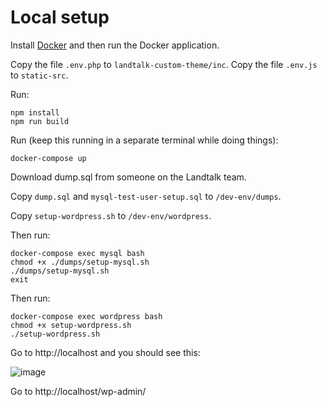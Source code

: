 # Local setup
Install [Docker](https://www.docker.com) and then run the Docker application.

Copy the file `.env.php` to `landtalk-custom-theme/inc`.
Copy the file `.env.js` to `static-src`.

Run:
```
npm install
npm run build
```

Run (keep this running in a separate terminal while doing things):
```
docker-compose up
```

Download dump.sql from someone on the Landtalk team.

Copy `dump.sql` and `mysql-test-user-setup.sql` to `/dev-env/dumps`.

Copy `setup-wordpress.sh` to `/dev-env/wordpress`.

Then run:
```
docker-compose exec mysql bash
chmod +x ./dumps/setup-mysql.sh
./dumps/setup-mysql.sh
exit
```

Then run:
```
docker-compose exec wordpress bash
chmod +x setup-wordpress.sh
./setup-wordpress.sh
```

Go to http://localhost and you should see this:

![image](https://user-images.githubusercontent.com/1689183/55282261-16009180-5317-11e9-9aa5-8b0ddda1c612.png)

Go to http://localhost/wp-admin/
